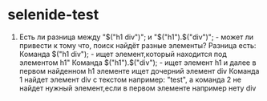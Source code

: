 # selenide-test
1. Есть ли разница между "$("h1 div")"; и "$("h1").$("div")"; - может ли привести к тому что, поиск найдёт разные элементы?
Разница есть:
Команда $("h1 div"); - ищет элемент,который находится под элементом h1"
Команда $("h1").$("div"); - ищет элемент h1 и далее в первом найденном h1 элементе ищет дочерний элемент div
Команда 1 найдет элемент div с текстом например: "test", а команда 2 не найдет нужный элемент,если в первом элементе например нету div
